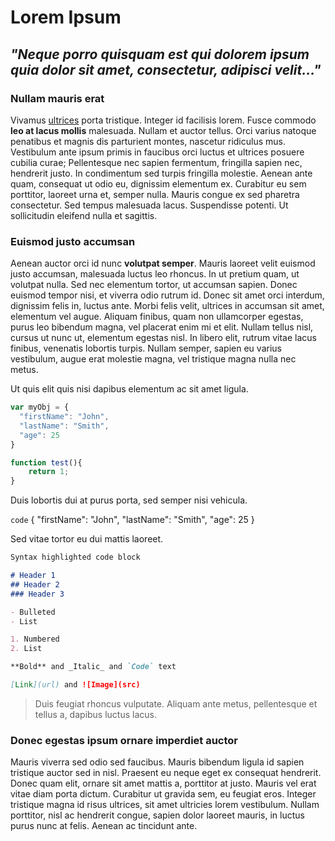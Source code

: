 # Lorem Ipsum

## *"Neque porro quisquam est qui dolorem ipsum quia dolor sit amet, consectetur, adipisci velit..."*

### Nullam mauris erat

Vivamus [ultrices](https://www.example.com) porta tristique. Integer id facilisis lorem. Fusce commodo **leo at lacus mollis** malesuada. Nullam et auctor tellus. Orci varius natoque penatibus et magnis dis parturient montes, nascetur ridiculus mus. Vestibulum ante ipsum primis in faucibus orci luctus et ultrices posuere cubilia curae; Pellentesque nec sapien fermentum, fringilla sapien nec, hendrerit justo. In condimentum sed turpis fringilla molestie. Aenean ante quam, consequat ut odio eu, dignissim elementum ex. Curabitur eu sem porttitor, laoreet urna et, semper nulla. Mauris congue ex sed pharetra consectetur. Sed tempus malesuada lacus. Suspendisse potenti. Ut sollicitudin eleifend nulla et sagittis.

### Euismod justo accumsan

Aenean auctor orci id nunc **volutpat semper**. Mauris laoreet velit euismod justo accumsan, malesuada luctus leo rhoncus. In ut pretium quam, ut volutpat nulla. Sed nec elementum tortor, ut accumsan sapien. Donec euismod tempor nisi, et viverra odio rutrum id. Donec sit amet orci interdum, dignissim felis in, luctus ante. Morbi felis velit, ultrices in accumsan sit amet, elementum vel augue. Aliquam finibus, quam non ullamcorper egestas, purus leo bibendum magna, vel placerat enim mi et elit. Nullam tellus nisl, cursus ut nunc ut, elementum egestas nisl. In libero elit, rutrum vitae lacus finibus, venenatis lobortis turpis. Nullam semper, sapien eu varius vestibulum, augue erat molestie magna, vel tristique magna nulla nec metus. 

Ut quis elit quis nisi dapibus elementum ac sit amet ligula. 

```javascript
var myObj = {
  "firstName": "John",
  "lastName": "Smith",
  "age": 25
}

function test(){
    return 1;
}
``` 

Duis lobortis dui at purus porta, sed semper nisi vehicula.

`code`
{
  "firstName": "John",
  "lastName": "Smith",
  "age": 25
}


Sed vitae tortor eu dui mattis laoreet. 

```markdown
Syntax highlighted code block

# Header 1
## Header 2
### Header 3

- Bulleted
- List

1. Numbered
2. List

**Bold** and _Italic_ and `Code` text

[Link](url) and ![Image](src)
```

> Duis feugiat rhoncus vulputate. Aliquam ante metus, pellentesque et tellus a, dapibus luctus lacus. 

### Donec egestas ipsum ornare imperdiet auctor

Mauris viverra sed odio sed faucibus. Mauris bibendum ligula id sapien tristique auctor sed in nisl. Praesent eu neque eget ex consequat hendrerit. Donec quam elit, ornare sit amet mattis a, porttitor at justo. Mauris vel erat vitae diam porta dictum. Curabitur ut gravida sem, eu feugiat eros. Integer tristique magna id risus ultrices, sit amet ultricies lorem vestibulum. Nullam porttitor, nisl ac hendrerit congue, sapien dolor laoreet mauris, in luctus purus nunc at felis. Aenean ac tincidunt ante.